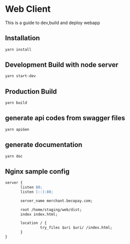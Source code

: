 # Web Client
This is a guide to dev,build and deploy webapp

## Installation
```bash
yarn install
```
## Development Build with node server
```bash
yarn start-dev
```

## Production Build
```bash
yarn build
```

## generate api codes from swagger files
```bash
yarn apiGen
```

## generate documentation
```bash
yarn doc
```

## Nginx sample config
```apache
server {
       listen 80;
       listen [::]:80;

       server_name merchant.becopay.com;

       root /home/staging/web/dist;
       index index.html;

       location / {
                try_files $uri $uri/ /index.html;
       }
}
```
